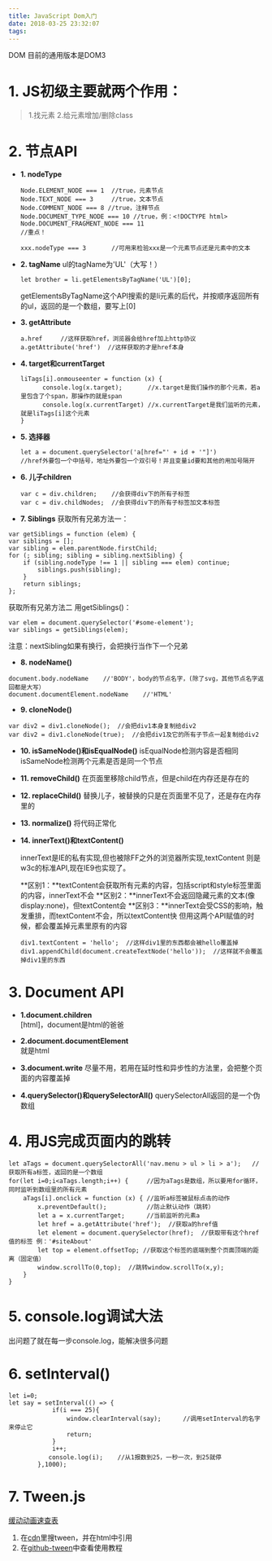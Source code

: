 ```yaml
---
title: JavaScript Dom入门
date: 2018-03-25 23:32:07
tags:
---
```

DOM 目前的通用版本是DOM3
# 1. JS初级主要就两个作用：
>1.找元素
2.给元素增加/删除class

# 2. 节点API
- **1. nodeType**
    ```
    Node.ELEMENT_NODE === 1  //true，元素节点
    Node.TEXT_NODE === 3     //true，文本节点
    Node.COMMENT_NODE === 8 //true，注释节点    
    Node.DOCUMENT_TYPE_NODE === 10 //true，例：<!DOCTYPE html>
    Node.DOCUMENT_FRAGMENT_NODE === 11 
    //重点！

    xxx.nodeType === 3       //可用来检验xxx是一个元素节点还是元素中的文本
    ```

- **2. tagName**
ul的tagName为'UL'（大写！）

    ```
    let brother = li.getElementsByTagName('UL')[0];
    ```
    getElementsByTagName这个API搜索的是li元素的后代，并按顺序返回所有的ul，返回的是一个数组，要写上[0]

- **3. getAttribute**
    ```
    a.href     //这样获取href，浏览器会给href加上http协议
    a.getAttribute('href')  //这样获取的才是href本身
    ```

- **4. target和currentTarget**
    ```
    liTags[i].onmouseenter = function (x) {
          console.log(x.target);       //x.target是我们操作的那个元素，若a里包含了个span，那操作的就是span
          console.log(x.currentTarget) //x.currentTarget是我们监听的元素，就是liTags[i]这个元素
    }
    ```
- **5. 选择器**
    ```
    let a = document.querySelector('a[href="' + id + '"]')
    //href外要包一个中括号，地址外要包一个双引号！并且变量id要和其他的用加号隔开
    ```

- **6. 儿子children**
    ```
    var c = div.children;    //会获得div下的所有子标签
    var c = div.childNodes;  //会获得div下的所有子标签加文本标签
    ```

- **7. Siblings**
获取所有兄弟方法一：
```
var getSiblings = function (elem) {
var siblings = [];
var sibling = elem.parentNode.firstChild;
for (; sibling; sibling = sibling.nextSibling) {
	if (sibling.nodeType !== 1 || sibling === elem) continue;
	    siblings.push(sibling);
	}
	return siblings;
};
```
获取所有兄弟方法二 用getSiblings()：
```
var elem = document.querySelector('#some-element');
var siblings = getSiblings(elem);
```
注意：nextSibling如果有换行，会把换行当作下一个兄弟

- **8. nodeName()**
```
document.body.nodeName    //'BODY'，body的节点名字，(除了svg，其他节点名字返回都是大写）
document.documentElement.nodeName    //'HTML'
```
- **9. cloneNode()**
```
var div2 = div1.cloneNode();  //会把div1本身复制给div2
var div2 = div1.cloneNode(true);  //会把div1及它的所有子节点一起复制给div2
```
- **10. isSameNode()和isEqualNode()**
isEqualNode检测内容是否相同
isSameNode检测两个元素是否是同一个节点
- **11. removeChild()**
在页面里移除child节点，但是child在内存还是存在的
- **12. replaceChild()**
替换儿子，被替换的只是在页面里不见了，还是存在内存里的
- **13. normalize()**
将代码正常化 
- **14. innerText()和textContent()**

    innerText是IE的私有实现,但也被除FF之外的浏览器所实现,textContent 则是w3c的标准API,现在IE9也实现了。

     **区别1：**textContent会获取所有元素的内容，包括script和style标签里面的内容，innerText不会
     **区别2：**innerText不会返回隐藏元素的文本(像display:none)，但textContent会
    **区别3：**innerText会受CSS的影响，触发重排，而textContent不会，所以textContent快
但用这两个API赋值的时候，都会覆盖掉元素里原有的内容
    ```
    div1.textContent = 'hello';  //这样div1里的东西都会被hello覆盖掉
   div1.appendChild(document.createTextNode('hello'));  //这样就不会覆盖掉div1里的东西
    ```
# 3. Document API
- **1.document.children**  
[html]，document是html的爸爸

- **2.document.documentElement**  
就是html

- **3.document.write**
尽量不用，若用在延时性和异步性的方法里，会把整个页面的内容覆盖掉

- **4.querySelector()和querySelectorAll()**
querySelectorAll返回的是一个伪数组

# 4. 用JS完成页面内的跳转
```
let aTags = document.querySelectorAll('nav.menu > ul > li > a');   //获取所有a标签，返回的是一个数组
for(let i=0;i<aTags.length;i++) {     //因为aTags是数组，所以要用for循环，同时监听到数组里的所有元素
    aTags[i].onclick = function (x) { //监听a标签被鼠标点击的动作
        x.preventDefault();           //防止默认动作（跳转）
        let a = x.currentTarget;      //当前监听的元素a
        let href = a.getAttribute('href');  //获取a的href值
        let element = document.querySelector(href);  //获取带有这个href值的标签 例：'#siteAbout'
        let top = element.offsetTop; //获取这个标签的底端到整个页面顶端的距离（固定值）
        window.scrollTo(0,top);  //跳转window.scrollTo(x,y);
    }
}
```

# 5. console.log调试大法
出问题了就在每一步console.log，能解决很多问题

# 6. setInterval()
```
let i=0;
let say = setInterval(() => {
            if(i === 25){
                window.clearInterval(say);      //调用setInterval的名字来停止它
                return;
            }
            i++;
           console.log(i);    //从1报数到25，一秒一次，到25就停
        },1000);
```

# 7. Tween.js
[缓动动画速查表](http://easings.net/zh-cn)
1. 在[cdn](cdnjs.com)里搜tween，并在html中引用
2. 在[github-tween](https://github.com/tweenjs/tween.js/)中查看使用教程
 

